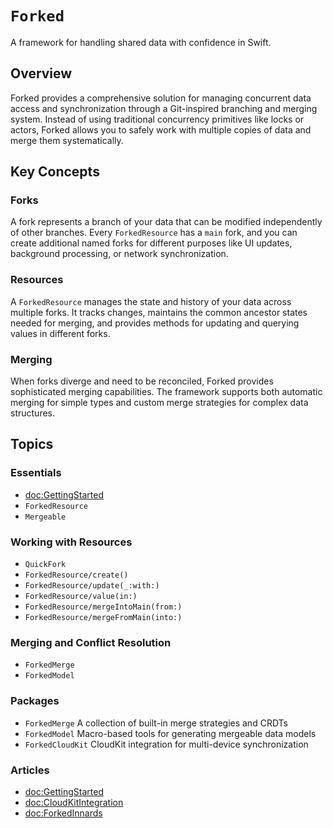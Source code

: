 # ``Forked``

A framework for handling shared data with confidence in Swift.

## Overview

Forked provides a comprehensive solution for managing concurrent data access and synchronization through a Git-inspired branching and merging system. Instead of using traditional concurrency primitives like locks or actors, Forked allows you to safely work with multiple copies of data and merge them systematically.

## Key Concepts

### Forks
A fork represents a branch of your data that can be modified independently of other branches. Every ``ForkedResource`` has a `main` fork, and you can create additional named forks for different purposes like UI updates, background processing, or network synchronization.

### Resources
A ``ForkedResource`` manages the state and history of your data across multiple forks. It tracks changes, maintains the common ancestor states needed for merging, and provides methods for updating and querying values in different forks.

### Merging
When forks diverge and need to be reconciled, Forked provides sophisticated merging capabilities. The framework supports both automatic merging for simple types and custom merge strategies for complex data structures.

## Topics

### Essentials

- <doc:GettingStarted>
- ``ForkedResource``
- ``Mergeable``

### Working with Resources

- ``QuickFork``
- ``ForkedResource/create()``
- ``ForkedResource/update(_:with:)``
- ``ForkedResource/value(in:)``
- ``ForkedResource/mergeIntoMain(from:)``
- ``ForkedResource/mergeFromMain(into:)``

### Merging and Conflict Resolution

- ``ForkedMerge``
- ``ForkedModel``

### Packages

- ``ForkedMerge``
  A collection of built-in merge strategies and CRDTs
- ``ForkedModel``
  Macro-based tools for generating mergeable data models
- ``ForkedCloudKit``
  CloudKit integration for multi-device synchronization

### Articles

- <doc:GettingStarted>
- <doc:CloudKitIntegration>
- <doc:ForkedInnards>

